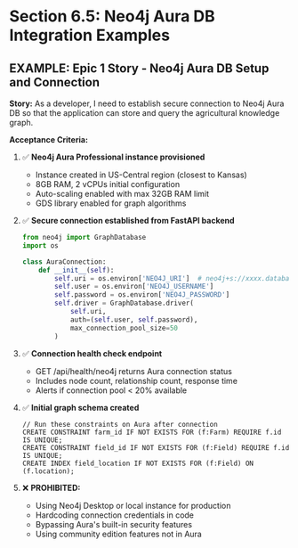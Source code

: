 # Section 6.5: Neo4j Aura DB Integration Examples

## EXAMPLE: Epic 1 Story - Neo4j Aura DB Setup and Connection

**Story:** As a developer, I need to establish secure connection to Neo4j Aura DB so that the application can store and query the agricultural knowledge graph.

**Acceptance Criteria:**

1. ✅ **Neo4j Aura Professional instance provisioned**
   - Instance created in US-Central region (closest to Kansas)
   - 8GB RAM, 2 vCPUs initial configuration
   - Auto-scaling enabled with max 32GB RAM limit
   - GDS library enabled for graph algorithms

2. ✅ **Secure connection established from FastAPI backend**
   ```python
   from neo4j import GraphDatabase
   import os
   
   class AuraConnection:
       def __init__(self):
           self.uri = os.environ['NEO4J_URI']  # neo4j+s://xxxx.databases.neo4j.io
           self.user = os.environ['NEO4J_USERNAME']
           self.password = os.environ['NEO4J_PASSWORD']
           self.driver = GraphDatabase.driver(
               self.uri, 
               auth=(self.user, self.password),
               max_connection_pool_size=50
           )
   ```

3. ✅ **Connection health check endpoint**
   - GET /api/health/neo4j returns Aura connection status
   - Includes node count, relationship count, response time
   - Alerts if connection pool < 20% available

4. ✅ **Initial graph schema created**
   ```cypher
   // Run these constraints on Aura after connection
   CREATE CONSTRAINT farm_id IF NOT EXISTS FOR (f:Farm) REQUIRE f.id IS UNIQUE;
   CREATE CONSTRAINT field_id IF NOT EXISTS FOR (f:Field) REQUIRE f.id IS UNIQUE;
   CREATE INDEX field_location IF NOT EXISTS FOR (f:Field) ON (f.location);
   ```

5. ❌ **PROHIBITED:**
   - Using Neo4j Desktop or local instance for production
   - Hardcoding connection credentials in code
   - Bypassing Aura's built-in security features
   - Using community edition features not in Aura
